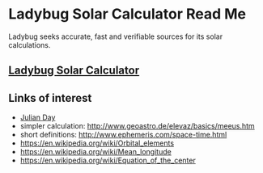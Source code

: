 ﻿Ladybug Solar Calculator Read Me
===

Ladybug seeks accurate, fast and verifiable sources for its solar calculations.


## [Ladybug Solar Calculator]( ladybug-solar-calculator-r1.html )

## Links of interest

* [Julian Day]( https://en.wikipedia.org/wiki/Julian_day )
* simpler calculation: http://www.geoastro.de/elevaz/basics/meeus.htm
* short definitions: http://www.ephemeris.com/space-time.html
* https://en.wikipedia.org/wiki/Orbital_elements
* https://en.wikipedia.org/wiki/Mean_longitude
* https://en.wikipedia.org/wiki/Equation_of_the_center


